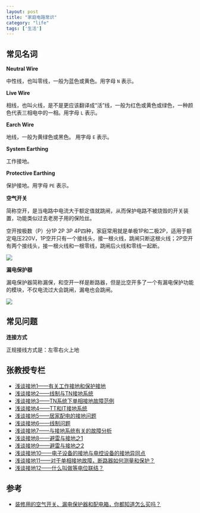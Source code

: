 ```yaml
---
layout: post
title: "家庭电路常识"
category: "life"
tags: ['生活']
---
```


## 常见名词

**Neutral Wire**

中性线，也叫零线，一般为蓝色或黄色。用字母 `N` 表示。

**Live Wire**

相线，也叫火线，是不是更应该翻译成“活”线，一般为红色或黄色或绿色，一种颜色代表三相电中的一相。用字母 `L` 表示。

**Earch Wire**

地线，一般为黄绿色或黑色。 用字母 `E` 表示。

**System Earthing**

工作接地。

**Protective Earthing**

保护接地。用字母 `PE` 表示。

**空气开关**

简称空开，是当电路中电流大于额定值就跳闸，从而保护电路不被烧毁的开关装置，功能类似过去老房子用的保险丝。

空开按极数（P）分1P 2P 3P 4P四种，家庭常用就是单极1P和二极2P，适用于额定电压220V，1P空开只有一个接线头，接一根火线，跳闸只断这根火线；2P空开有两个接线头，接一根火线和一根零线，跳闸后火线和零线一起断。

![](https://pic3.zhimg.com/v2-1921b7b12e0918dcd696225b2a5b7b32_r.jpg)

<!-- more -->

**漏电保护器**

漏电保护器简称漏保，和空开一样是断路器，但是比空开多了一个有漏电保护功能的模块，不仅电流过大会跳闸，漏电也会跳闸。

![](https://pic4.zhimg.com/50/v2-244d2c987b715e31be36d0f205987cb7_hd.jpg)

## 常见问题

**连接方式**

正规接线方式是：左零右火上地


## 张教授专栏

* [浅谈接地1——有关工作接地和保护接地](https://zhuanlan.zhihu.com/p/23124736)
* [浅谈接地2——线制与TN接地系统](https://zhuanlan.zhihu.com/p/23135979)
* [浅谈接地3——TN系统下单相接地故障范例](https://zhuanlan.zhihu.com/p/23142501)
* [浅谈接地4——TT和IT接地系统](https://zhuanlan.zhihu.com/p/23147201)
* [浅谈接地5——居家配电的接地问题](https://zhuanlan.zhihu.com/p/23159113)
* [浅谈接地6——线制问题](https://zhuanlan.zhihu.com/p/23179524)
* [浅谈接地7——与接地系统有关的故障分析](https://zhuanlan.zhihu.com/p/23212631)
* [浅谈接地8——避雷与接地之1](https://zhuanlan.zhihu.com/p/23298018)
* [浅谈接地9——避雷与接地之2](https://zhuanlan.zhihu.com/p/23298202)
* [浅谈接地10——电子设备的接地与电控设备的接地异同点](https://zhuanlan.zhihu.com/p/23381353)
* [浅谈接地11——对于单相接地故障，断路器如何测量和保护？](https://zhuanlan.zhihu.com/p/23498492)
* [浅谈接地12——什么叫做等电位联结？](https://zhuanlan.zhihu.com/p/23481447)

## 参考

* [装修用的空气开关、漏电保护器和配电箱，你都知道怎么买吗？](https://zhuanlan.zhihu.com/p/30812914)


